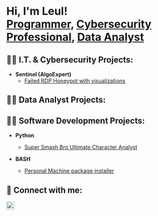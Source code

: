 <h1>Hi, I'm Leul!  <br/>
  <a href="https://github.com/leulwolde/Software-Development">Programmer</a>, 
  <a href="https://github.com/leulwolde/I.T.-and-Cybersecurity/tree/main">Cybersecurity Professional</a>,
  <a href="https://github.com/leulwolde/Data-Analyst-Portfolio/"> Data Analyst</a>
<h2>👨‍💻 I.T. & Cybersecurity Projects:</h2>

- <b>Sentinel (AlgoExpert)</b>
  - [Failed RDP Honeypot with visualizations](https://github.com/leulwolde/I.T.-and-Cybersecurity/tree/main/Sentinel)

   
<h2>👨‍💻 Data Analyst Projects:</h2>

  
<h2>👨‍💻 Software Development Projects:</h2>

- <b>Python</b>
  - [Super Smash Bro Ultimate Character Analyst](https://github.com/joshmadakor1/Package-Delivery-Pathfinding-Algorithm)
  
- <b>BASH</b>
  - [Personal Machine package installer](https://github.com/leulwolde/personal-rig/tree/master)


<h2> 🤳 Connect with me:</h2>

[<img align="left" alt="LeulWolde | LinkedIn" width="22px" src="https://cdn.jsdelivr.net/npm/simple-icons@v3/icons/linkedin.svg" />][linkedin]


[linkedin]: https://www.linkedin.com/in/leulwolde/
<!--
**leulwolde/leulwolde** is a ✨ _special_ ✨ repository because its `README.md` (this file) appears on your GitHub profile.
